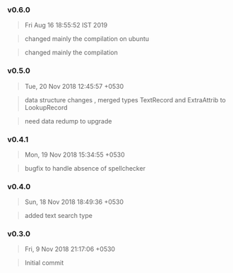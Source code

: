### v0.6.0

> Fri Aug 16 18:55:52 IST 2019

> changed mainly the compilation on ubuntu 

> changed mainly the compilation

### v0.5.0

> Tue, 20 Nov 2018 12:45:57 +0530

> data structure changes , merged types TextRecord and ExtraAttrib to LookupRecord

> need data redump to upgrade

### v0.4.1

> Mon, 19 Nov 2018 15:34:55 +0530

> bugfix to handle absence of spellchecker

### v0.4.0

> Sun, 18 Nov 2018 18:49:36 +0530

> added text search type

### v0.3.0 

> Fri, 9 Nov 2018 21:17:06 +0530

> Initial commit




